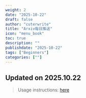 ```yaml
---
weight: 2
date: "2025-10-22"
draft: false
author: "cuterwrite"
title: "Arxiv每日推送"
icon: "menu_book"
toc: true
description: ""
publishdate: "2025-10-22"
tags: ["Beginners"]
categories: [""]
---
```

## Updated on 2025.10.22
> Usage instructions: [here](./docs/README.md#usage)

